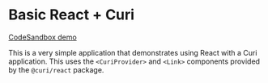 # Basic React + Curi

[CodeSandbox demo](https://codesandbox.io/s/github/pshrmn/curi/tree/master/examples/react/basic)

This is a very simple application that demonstrates using React with a Curi application. This uses the `<CuriProvider>` and `<Link>` components provided by the `@curi/react` package.
